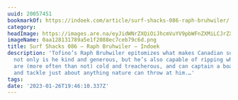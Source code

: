 ```yaml
---
uuid: 20057451
bookmarkOf: https://indoek.com/article/surf-shacks-086-raph-bruhwiler/
category: 
headImage: https://images.are.na/eyJidWNrZXQiOiJhcmVuYV9pbWFnZXMiLCJrZXkiOiIyMDA1NzQ1MS9vcmlnaW5hbF8wYWExMjgxMzE3ODlhNWUxZjIwODhlYzdjZWI3OWM2ZC5wbmciLCJlZGl0cyI6eyJyZXNpemUiOnsid2lkdGgiOjEyMDAsImhlaWdodCI6MTIwMCwiZml0IjoiaW5zaWRlIiwid2l0aG91dEVubGFyZ2VtZW50Ijp0cnVlfSwid2VicCI6eyJxdWFsaXR5Ijo5MH0sImpwZWciOnsicXVhbGl0eSI6OTB9LCJyb3RhdGUiOm51bGx9fQ==?bc=0
imageName: 0aa128131789a5e1f2088ec7ceb79c6d.png
title: Surf Shacks 086 – Raph Bruhwiler – Indoek
description: 'Tofino’s Raph Bruhwiler epitomizes what makes Canadian surfers so badass:
  not only is he kind and generous, but he’s also capable of ripping when the conditions
  are (more often than not) cold and treacherous, and can captain a boat, hunt, fish,
  and tackle just about anything nature can throw at him.…'
tags: 
date: '2023-01-26T19:46:10.337Z'
---
```

